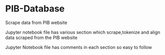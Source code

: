 # PIB-Database
Scrape data from PIB website


Jupyter notebook file has various section which scrape,tokenize and align data scraped from the PIB website


Jupyter Notebook file has comments in each section so easy to follow
